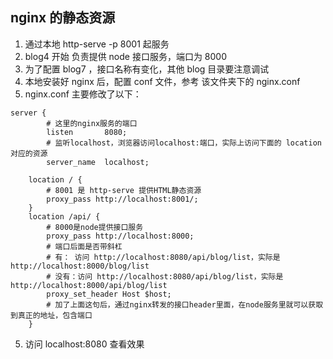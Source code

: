 ## nginx 的静态资源

1. 通过本地 http-serve -p 8001 起服务
2. blog4 开始 负责提供 node 接口服务，端口为 8000
3. 为了配置 blog7 ，接口名称有变化，其他 blog 目录要注意调试
4. 本地安装好 nginx 后，配置 conf 文件，参考 该文件夹下的 nginx.conf
5. nginx.conf 主要修改了以下：

```
server {
        # 这里的nginx服务的端口
        listen       8080;
        # 监听localhost，浏览器访问localhost:端口，实际上访问下面的 location 对应的资源
        server_name  localhost;

	location / {
        # 8001 是 http-serve 提供HTML静态资源
		proxy_pass http://localhost:8001/;
	}
	location /api/ {
        # 8000是node提供接口服务
		proxy_pass http://localhost:8000;
        # 端口后面是否带斜杠
        # 有： 访问 http://localhost:8080/api/blog/list，实际是 http://localhost:8000/blog/list
        # 没有：访问 http://localhost:8080/api/blog/list，实际是 http://localhost:8000/api/blog/list
		proxy_set_header Host $host;
        # 加了上面这句后，通过nginx转发的接口header里面，在node服务里就可以获取到真正的地址，包含端口
	}
```

5. 访问 localhost:8080 查看效果
